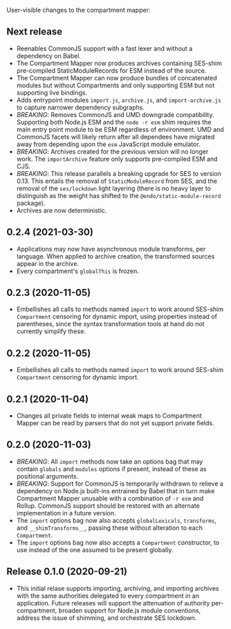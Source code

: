 User-visible changes to the compartment mapper:

## Next release

* Reenables CommonJS support with a fast lexer and without a dependency on
  Babel.
* The Compartment Mapper now produces archives containing SES-shim
  pre-compiled StaticModuleRecords for ESM instead of the source.
* The Compartment Mapper can now produce bundles of concatenated modules but
  without Compartments and only supporting ESM but not supporting live
  bindings.
* Adds entrypoint modules `import.js`, `archive.js`, and `import-archive.js`
  to capture narrower dependency subgraphs.
* *BREAKING*: Removes CommonJS and UMD downgrade compatibility.
  Supporting both Node.js ESM and the `node -r esm` shim requires the main
  entry point module to be ESM regardless of environment.
  UMD and CommonJS facets will likely return after all dependees have migrated
  away from depending upon the `esm` JavaScript module emulator.
* *BREAKING*: Archives created for the previous version will no longer work.
  The `importArchive` feature only supports pre-compiled ESM and CJS.
* *BREAKING*: This release parallels a breaking upgrade for SES to version
  0.13. This entails the removal of `StaticModuleRecord` from SES, and the
  removal of the `ses/lockdown` light layering (there is no heavy layer to
  distinguish as the weight has shifted to the `@endo/static-module-record`
  package).
* Archives are now deterministic.

## 0.2.4 (2021-03-30)

* Applications may now have asynchronous module transforms, per language.
  When applied to archive creation, the transformed sources appear in the
  archive.
* Every compartment's `globalThis` is frozen.

## 0.2.3 (2020-11-05)

* Embellishes all calls to methods named `import` to work around SES-shim
  `Compartment` censoring for dynamic import, using properties instead
  of parentheses, since the syntax transformation tools at hand do not
  currently simplify these.

## 0.2.2 (2020-11-05)

* Embellishes all calls to methods named `import` to work around SES-shim
  `Compartment` censoring for dynamic import.

## 0.2.1 (2020-11-04)

* Changes all private fields to internal weak maps to Compartment Mapper
  can be read by parsers that do not yet support private fields.

## 0.2.0 (2020-11-03)

* *BREAKING*: All `import` methods now take an options bag that may contain
  `globals` and `modules` options if present, instead of these as positional
  arguments.
* *BREAKING*: Support for CommonJS is temporarily withdrawn to relieve a
  dependency on Node.js built-ins entrained by Babel that in turn make
  Compartment Mapper unusable with a combination of `-r esm` and Rollup.
  CommonJS support should be restored with an alternate implementation in
  a future version.
* The `import` options bag now also accepts `globalLexicals`, `transforms`, and
  `__shimTransforms__`, passing these without alteration to each `Compartment`.
* The `import` options bag now also accepts a `Compartment` constructor, to use
  instead of the one assumed to be present globally.

## Release 0.1.0 (2020-09-21)

* This initial relase supports importing, archiving, and importing archives
  with the same authorities delegated to every compartment in an application.
  Future releases will support the attenuation of authority per-compartment,
  broaden support for Node.js module conventions, address the issue
  of shimming, and orchestrate SES lockdown.
